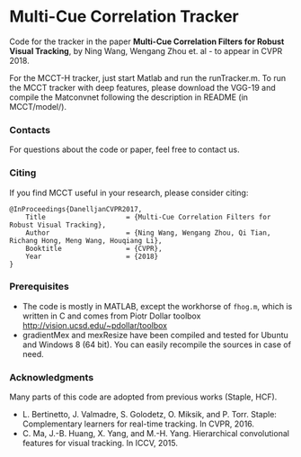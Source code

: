 # Multi-Cue Correlation Tracker
Code for the tracker in the paper **Multi-Cue Correlation Filters for Robust Visual Tracking**, by Ning Wang, Wengang Zhou et. al - to appear in CVPR 2018.

For the MCCT-H tracker, just start Matlab and run the runTracker.m. To run the MCCT tracker with deep features, please download the VGG-19 and compile the Matconvnet following the description in README (in MCCT/model/).

### Contacts
For questions about the code or paper, feel free to contact us.

### Citing
If you find MCCT useful in your research, please consider citing:
```
@InProceedings{DanelljanCVPR2017,  
	Title                    = {Multi-Cue Correlation Filters for Robust Visual Tracking},  
	Author                   = {Ning Wang, Wengang Zhou, Qi Tian, Richang Hong, Meng Wang, Houqiang Li},  
	Booktitle                = {CVPR},  
	Year                     = {2018}  
}
```
### Prerequisites
 - The code is mostly in MATLAB, except the workhorse of `fhog.m`, which is written in C and comes from Piotr Dollar toolbox http://vision.ucsd.edu/~pdollar/toolbox
 - gradientMex and mexResize have been compiled and tested for Ubuntu and Windows 8 (64 bit). You can easily recompile the sources in case of need.

### Acknowledgments
Many parts of this code are adopted from previous works (Staple, HCF).
- L. Bertinetto, J. Valmadre, S. Golodetz, O. Miksik, and P. Torr. Staple: Complementary learners for real-time tracking. In CVPR, 2016.
- C. Ma, J.-B. Huang, X. Yang, and M.-H. Yang. Hierarchical convolutional features for visual tracking. In ICCV, 2015.

